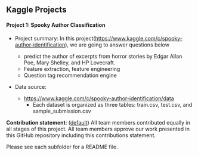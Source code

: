 ## Kaggle Projects
#### Project 1: Spooky Author Classification
    
+ Project summary: In this project(https://www.kaggle.com/c/spooky-author-identification), we are going to answer questions below  
    + predict the author of excerpts from horror stories by Edgar Allan Poe, Mary Shelley, and HP Lovecraft.
    + Feature extraction, feature engineering
    + Question tag recommendation engine

+ Data source:  
    + https://www.kaggle.com/c/spooky-author-identification/data   
        + Each dataset is organized as three tables: train.csv, test.csv, and sample_submission.csv   
    
**Contribution statement**: ([default](doc/a_note_on_contributions.md)) All team members contributed equally in all stages of this project. All team members approve our work presented in this GitHub repository including this contributions statement. 

Please see each subfolder for a README file.
